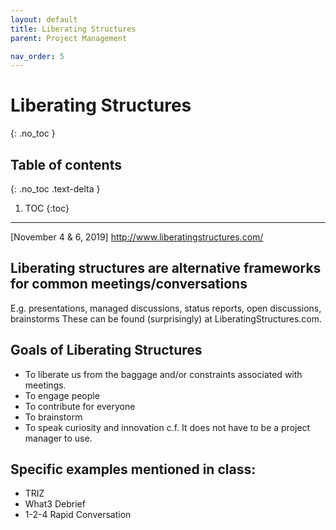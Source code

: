 ```yaml
---
layout: default
title: Liberating Structures
parent: Project Management

nav_order: 5
---
```

# Liberating Structures
{: .no_toc }

## Table of contents
{: .no_toc .text-delta }

1. TOC
{:toc}

---
[November 4 & 6, 2019] http://www.liberatingstructures.com/


## Liberating structures are alternative frameworks for common meetings/conversations 
E.g. presentations, managed discussions, status reports, open discussions, brainstorms
These can be found (surprisingly) at LiberatingStructures.com. 

## Goals of Liberating Structures
- To liberate us from the baggage and/or constraints associated with meetings.
- To engage people
- To contribute for everyone
- To brainstorm
- To speak curiosity and innovation 
c.f. It does not have to be a project manager to use. 

## Specific examples mentioned in class:
* TRIZ
* What3 Debrief
* 1-2-4 Rapid Conversation


